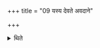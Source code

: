 +++
title = "09 यस्य देवते अवदाने"

+++

<details><summary>थिते</summary>

9. The sacrificer in whose sacrifice the deities, portions of the offering-material, offering-materials or invitatory and offering verses are exchanged or the offering-material taken for a particular deity but not yet offered spills out, or a deity is omitted, should give something which is abundant in his house (to the Adhvaryu as a gift).
</details>
